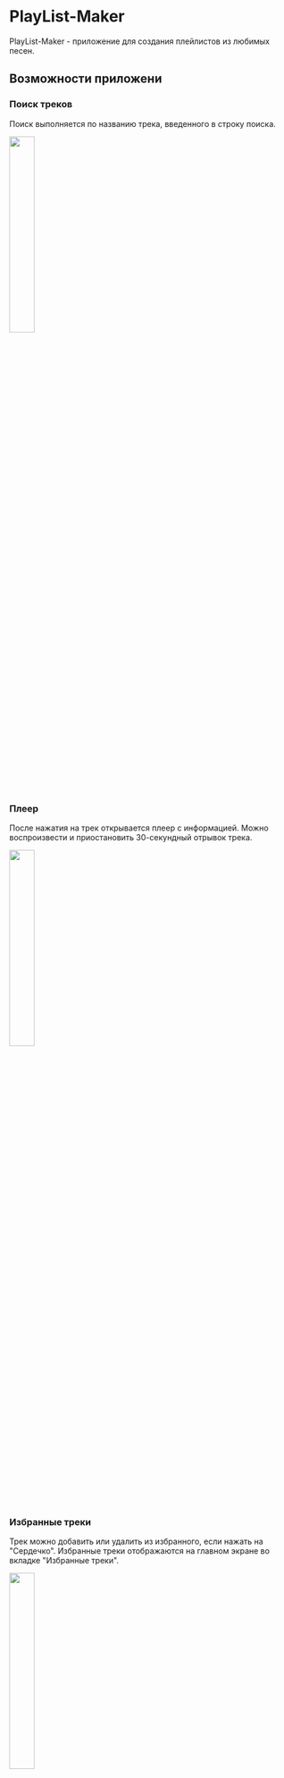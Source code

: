 # PlayList-Maker
PlayList-Maker - приложение для создания плейлистов из любимых песен.

## Возможности приложени

### Поиск треков
Поиск выполняется по названию трека, введенного в строку поиска.

<img src="https://github.com/NadezhdaSakal/PlayList-Maker/assets/79761587/a6a5fba7-9582-400f-aaa4-a0ad2f294478)" width=30% height=30%>

### Плеер
После нажатия на трек открывается плеер с информацией. Можно воспроизвести и приостановить 30-секундный отрывок трека.

<img src="https://github.com/NadezhdaSakal/PlayList-Maker/assets/79761587/2a68609b-6a74-4859-9243-7fcef116529b" width=30% height=30%>

### Избранные треки
Трек можно добавить или удалить из избранного, если нажать на "Сердечко". Избранные треки отображаются на главном экране во вкладке "Избранные треки".

<img src="https://github.com/NadezhdaSakal/PlayList-Maker/assets/79761587/361c312f-c636-4599-9e49-da80c4068b7c" width=30% height=30%>

### История поиска
Ранее открытые треки отображаются на экране "Поиск" при пустой строке поиска. Историю поиска можно очистить.

<img src="https://github.com/NadezhdaSakal/PlayList-Maker/assets/79761587/28bb4a73-d418-4997-a4be-5c7c113513df" width=30% height=30%>

### Плейлист
Трек можно добавить в ранее созданный плейлист или создать новый.
При создании плейлиста можно выбрать изображение из памяти телефона и добавить описание. Обязательно нужно указать название плейлиста.
Все плейлисты отображаются на главном экране во вкладке "Плейлисты".
Если нажать на плейлист, откроется список треков и информация о плейлисте.
Удалить трек можно долгим нажатием.
Если открыть меню, можно поделиться плейлистом в виде списка треков, отредактировать плейлист или удалить его.

<img src="https://github.com/NadezhdaSakal/PlayList-Maker/assets/79761587/dceb94db-805e-456c-9eb9-347b94263945" width=24% height=24%>
<img src="https://github.com/NadezhdaSakal/PlayList-Maker/assets/79761587/ed575ca4-e620-4a3f-bdd1-7f8fb146e93c" width=24% height=24%>
<img src="https://github.com/NadezhdaSakal/PlayList-Maker/assets/79761587/191d7287-0c96-45a9-bd6e-903e9e852942" width=24% height=24%>
<img src="https://github.com/NadezhdaSakal/PlayList-Maker/assets/79761587/90e827be-d97a-4ceb-b05f-a7778197acc6" width=24% height=24%>

### Настройки
На экране настройки можно изменить тему приложения, поделиться приложением, написать в поддержку и прочитать пользовательское соглашение.

<img src="https://github.com/NadezhdaSakal/PlayList-Maker/assets/79761587/5d04897f-cf7c-47d4-b422-b641c0c0c185" width=30% height=30%>

## Используемый стек технологий
Kotlin, ViewModel, Okhttp, Git, Android SDK, Retrofit2, Room, Coroutines Flow, Koin, LiveData, Jetpack Navigation Component, RecyclerView, Intent, SharedPreferences, MediaPlayer, Permissions Peko, BottomNavigationView, Fragment, ViewPager2, TabLayout, ConstrainLayout.

## Общие требования
Приложение поддерживает устройства, начиная с Android 8 (minSdkVersion = 28)
